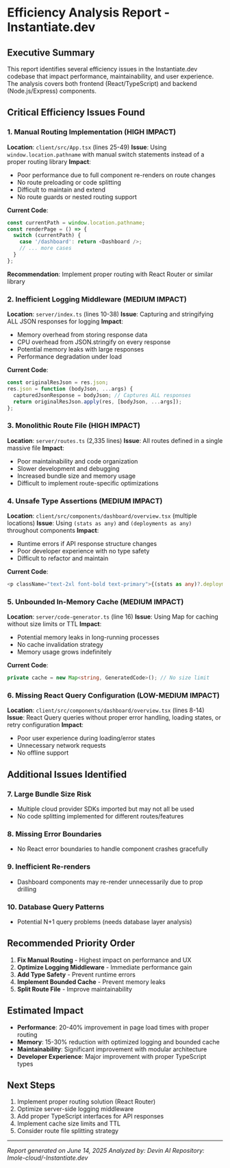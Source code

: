 # Efficiency Analysis Report - Instantiate.dev

## Executive Summary
This report identifies several efficiency issues in the Instantiate.dev codebase that impact performance, maintainability, and user experience. The analysis covers both frontend (React/TypeScript) and backend (Node.js/Express) components.

## Critical Efficiency Issues Found

### 1. **Manual Routing Implementation** (HIGH IMPACT)
**Location**: `client/src/App.tsx` (lines 25-49)
**Issue**: Using `window.location.pathname` with manual switch statements instead of a proper routing library
**Impact**: 
- Poor performance due to full component re-renders on route changes
- No route preloading or code splitting
- Difficult to maintain and extend
- No route guards or nested routing support

**Current Code**:
```typescript
const currentPath = window.location.pathname;
const renderPage = () => {
  switch (currentPath) {
    case '/dashboard': return <Dashboard />;
    // ... more cases
  }
};
```

**Recommendation**: Implement proper routing with React Router or similar library

### 2. **Inefficient Logging Middleware** (MEDIUM IMPACT)
**Location**: `server/index.ts` (lines 10-38)
**Issue**: Capturing and stringifying ALL JSON responses for logging
**Impact**:
- Memory overhead from storing response data
- CPU overhead from JSON.stringify on every response
- Potential memory leaks with large responses
- Performance degradation under load

**Current Code**:
```typescript
const originalResJson = res.json;
res.json = function (bodyJson, ...args) {
  capturedJsonResponse = bodyJson; // Captures ALL responses
  return originalResJson.apply(res, [bodyJson, ...args]);
};
```

### 3. **Monolithic Route File** (HIGH IMPACT)
**Location**: `server/routes.ts` (2,335 lines)
**Issue**: All routes defined in a single massive file
**Impact**:
- Poor maintainability and code organization
- Slower development and debugging
- Increased bundle size and memory usage
- Difficult to implement route-specific optimizations

### 4. **Unsafe Type Assertions** (MEDIUM IMPACT)
**Location**: `client/src/components/dashboard/overview.tsx` (multiple locations)
**Issue**: Using `(stats as any)` and `(deployments as any)` throughout components
**Impact**:
- Runtime errors if API response structure changes
- Poor developer experience with no type safety
- Difficult to refactor and maintain

**Current Code**:
```typescript
<p className="text-2xl font-bold text-primary">{(stats as any)?.deployments || 0}</p>
```

### 5. **Unbounded In-Memory Cache** (MEDIUM IMPACT)
**Location**: `server/code-generator.ts` (line 16)
**Issue**: Using Map for caching without size limits or TTL
**Impact**:
- Potential memory leaks in long-running processes
- No cache invalidation strategy
- Memory usage grows indefinitely

**Current Code**:
```typescript
private cache = new Map<string, GeneratedCode>(); // No size limit
```

### 6. **Missing React Query Configuration** (LOW-MEDIUM IMPACT)
**Location**: `client/src/components/dashboard/overview.tsx` (lines 8-14)
**Issue**: React Query queries without proper error handling, loading states, or retry configuration
**Impact**:
- Poor user experience during loading/error states
- Unnecessary network requests
- No offline support

## Additional Issues Identified

### 7. **Large Bundle Size Risk**
- Multiple cloud provider SDKs imported but may not all be used
- No code splitting implemented for different routes/features

### 8. **Missing Error Boundaries**
- No React error boundaries to handle component crashes gracefully

### 9. **Inefficient Re-renders**
- Dashboard components may re-render unnecessarily due to prop drilling

### 10. **Database Query Patterns**
- Potential N+1 query problems (needs database layer analysis)

## Recommended Priority Order

1. **Fix Manual Routing** - Highest impact on performance and UX
2. **Optimize Logging Middleware** - Immediate performance gain
3. **Add Type Safety** - Prevent runtime errors
4. **Implement Bounded Cache** - Prevent memory leaks
5. **Split Route File** - Improve maintainability

## Estimated Impact

- **Performance**: 20-40% improvement in page load times with proper routing
- **Memory**: 15-30% reduction with optimized logging and bounded cache
- **Maintainability**: Significant improvement with modular architecture
- **Developer Experience**: Major improvement with proper TypeScript types

## Next Steps

1. Implement proper routing solution (React Router)
2. Optimize server-side logging middleware
3. Add proper TypeScript interfaces for API responses
4. Implement cache size limits and TTL
5. Consider route file splitting strategy

---
*Report generated on June 14, 2025*
*Analyzed by: Devin AI*
*Repository: Imole-cloud/-Instantiate.dev*
